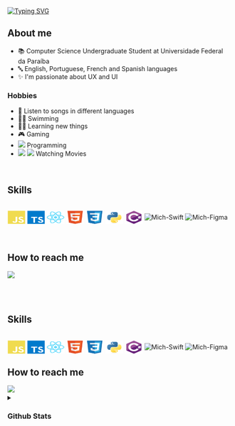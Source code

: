 [![Typing SVG](https://readme-typing-svg.demolab.com?font=Fira+Code&weight=600&size=22&duration=4500&pause=1000&color=733DF7&vCenter=true&width=435&lines=I'm+Michel+Adelino;Front-end+developer;I+love+languages+)](https://git.io/typing-svg)

## About me

- 📚 Computer Science Undergraduate Student at Universidade Federal da Paraíba
- 🔤 English, Portuguese, French and Spanish languages
- ✨ I'm passionate about UX and UI


### Hobbies

- 🎵 Listen to songs in different languages
- 🏊‍♀️ Swimming
- 👨‍💻 Learning new things
- :video_game: Gaming
- <img style="width:5%;" src="https://images-wixmp-ed30a86b8c4ca887773594c2.wixmp.com/f/217d5ea0-623d-40b1-9b31-027b904a5f15/ddjrgww-846ce429-3b0d-4ad8-bf6d-ac52dfe48201.png?token=eyJ0eXAiOiJKV1QiLCJhbGciOiJIUzI1NiJ9.eyJzdWIiOiJ1cm46YXBwOjdlMGQxODg5ODIyNjQzNzNhNWYwZDQxNWVhMGQyNmUwIiwiaXNzIjoidXJuOmFwcDo3ZTBkMTg4OTgyMjY0MzczYTVmMGQ0MTVlYTBkMjZlMCIsIm9iaiI6W1t7InBhdGgiOiJcL2ZcLzIxN2Q1ZWEwLTYyM2QtNDBiMS05YjMxLTAyN2I5MDRhNWYxNVwvZGRqcmd3dy04NDZjZTQyOS0zYjBkLTRhZDgtYmY2ZC1hYzUyZGZlNDgyMDEucG5nIn1dXSwiYXVkIjpbInVybjpzZXJ2aWNlOmZpbGUuZG93bmxvYWQiXX0.G0SE64OMLNEGI8vXb21JRl13RMfER1VP8Kh2Ig3oJaQ"> Programming
- <img style="width:5%;" src="https://cdn3.emoji.gg/emojis/3266_Netflix.png"> <img style="width:5%;" src="https://hbomax-images.warnermediacdn.com/2020-05/square%20social%20logo%20400%20x%20400_0.png"> Watching Movies

<!--
**MichMatrix/MichMatrix** is a ✨ _special_ ✨ repository because its `README.md` (this file) appears on your GitHub profile.

Here are some ideas to get you started:

- 🔭 I’m currently working on ...
- 🌱 I’m currently learning ...
- 👯 I’m looking to collaborate on ...
- 🤔 I’m looking for help with ...
- 💬 Ask me about ...
- 📫 How to reach me: ...
- 😄 Pronouns: ...
- ⚡ Fun fact: ...
-->

<br>


  
## Skills
  
<div style="display: inline_block"><br>
  <img align="center" alt="Mich-Js" height="30" width="40" src="https://raw.githubusercontent.com/devicons/devicon/master/icons/javascript/javascript-plain.svg">
  <img align="center" alt="Mich-Ts" height="30" width="40" src="https://raw.githubusercontent.com/devicons/devicon/master/icons/typescript/typescript-plain.svg">
  <img align="center" alt="Mich-React" height="30" width="40" src="https://raw.githubusercontent.com/devicons/devicon/master/icons/react/react-original.svg">
  <img align="center" alt="Mich-HTML" height="30" width="40" src="https://raw.githubusercontent.com/devicons/devicon/master/icons/html5/html5-original.svg">
  <img align="center" alt="Mich-CSS" height="30" width="40" src="https://raw.githubusercontent.com/devicons/devicon/master/icons/css3/css3-original.svg">
  <img align="center" alt="Mich-Python" height="30" width="40" src="https://raw.githubusercontent.com/devicons/devicon/master/icons/python/python-original.svg">
  <img align="center" alt="Mich-Csharp" height="30" width="40" src="https://raw.githubusercontent.com/devicons/devicon/master/icons/csharp/csharp-original.svg">
  <img align="center" alt="Mich-Swift" height="30" width="40" src="https://cdn.jsdelivr.net/gh/devicons/devicon/icons/swift/swift-original.svg">
  <img align="center" alt="Mich-Figma" height="30" width="40" src="https://cdn.jsdelivr.net/gh/devicons/devicon/icons/figma/figma-original.svg">
  
  
<br>
<br>
<br>
  
## How to reach me
  
<div> 
  <a href="https://www.linkedin.com/in/michel-adelino/" target="_blank">
  
  <img  src="https://img.shields.io/badge/-LinkedIn-%230077B5?style=for-the-badge&logo=linkedin&logoColor=white" target="_blank"></a> 
</div>

<br>
<br>

## Skills
  
<div style="display: inline_block"><br>
  <img align="center" alt="Mich-Js" height="30" width="40" src="https://raw.githubusercontent.com/devicons/devicon/master/icons/javascript/javascript-plain.svg">
  <img align="center" alt="Mich-Ts" height="30" width="40" src="https://raw.githubusercontent.com/devicons/devicon/master/icons/typescript/typescript-plain.svg">
  <img align="center" alt="Mich-React" height="30" width="40" src="https://raw.githubusercontent.com/devicons/devicon/master/icons/react/react-original.svg">
  <img align="center" alt="Mich-HTML" height="30" width="40" src="https://raw.githubusercontent.com/devicons/devicon/master/icons/html5/html5-original.svg">
  <img align="center" alt="Mich-CSS" height="30" width="40" src="https://raw.githubusercontent.com/devicons/devicon/master/icons/css3/css3-original.svg">
  <img align="center" alt="Mich-Python" height="30" width="40" src="https://raw.githubusercontent.com/devicons/devicon/master/icons/python/python-original.svg">
  <img align="center" alt="Mich-Csharp" height="30" width="40" src="https://raw.githubusercontent.com/devicons/devicon/master/icons/csharp/csharp-original.svg">
  <img align="center" alt="Mich-Swift" height="30" width="40" src="https://cdn.jsdelivr.net/gh/devicons/devicon/icons/swift/swift-original.svg">
  <img align="center" alt="Mich-Figma" height="30" width="40" src="https://cdn.jsdelivr.net/gh/devicons/devicon/icons/figma/figma-original.svg">
  
## How to reach me
  
<div> 
  <a href="https://www.linkedin.com/in/michel-adelino/" target="_blank"><img src="https://img.shields.io/badge/-LinkedIn-%230077B5?style=for-the-badge&logo=linkedin&logoColor=white" target="_blank"></a> 
</div>

<details>
    <summary><h3>Github Stats</h3></summary>
  <table>
      <td><img height="180em" src="https://github-readme-stats-michel-adelino.vercel.app/api?username=MichMatrix&show_icons=true&theme=dracula&include_all_commits=true&count_private=true"/></td>
      <td><img height="180em" src="https://github-readme-stats-michel-adelino.vercel.app/api/top-langs/?username=MichMatrix&layout=compact&langs_count=7&theme=dracula"/></td>
  </table>
  
  <table style="display: block; 
           margin: auto;
           width: 90%;">
    <td><img height="180em" src="https://streak-stats.demolab.com?user=MichMatrix&theme=dracula&hide_border=true&stroke=DDDDDD&currStreakNum=ECECEC&currStreakLabel=A186EA&fire=A186EA&dates=B9B9B9&sideLabels=E0E0E0&sideNums=ECECEC&background=282A36"></td> 
  </table>
    
